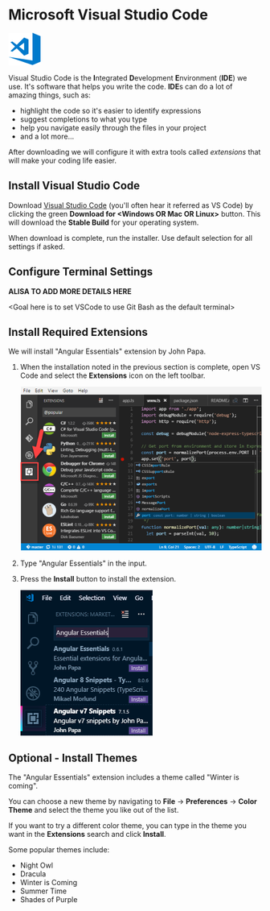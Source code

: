 # Microsoft Visual Studio Code

![](../.gitbook/assets/vs-code.png)

Visual Studio Code is the **I**ntegrated **D**evelopment **E**nvironment \(**IDE**\) we use. It's software that helps you write the code. **IDE**s can do a lot of amazing things, such as:

* highlight the code so it's easier to identify expressions
* suggest completions to what you type
* help you navigate easily through the files in your project
* and a lot more...

After downloading we will configure it with extra tools called _extensions_ that will make your coding life easier.

## Install Visual Studio Code

Download [Visual Studio Code](https://code.visualstudio.com/) \(you'll often hear it referred as VS Code\) by clicking the green **Download for &lt;Windows OR Mac OR Linux&gt;** button. This will download the **Stable Build** for your operating system.

When download is complete, run the installer. Use default selection for all settings if asked.

## Configure Terminal Settings

**ALISA TO ADD MORE DETAILS HERE**

&lt;Goal here is to set VSCode to use Git Bash as the default terminal&gt;

## Install Required Extensions

We will install "Angular Essentials" extension by John Papa. 

1. When the installation noted in the previous section is complete, open VS Code and select the **Extensions** icon on the left toolbar.

    ![Visual Studio Code Extensions Menu](../.gitbook/assets/extensions.png)

2. Type "Angular Essentials" in the input. 
3. Press the **Install** button to install the extension.

    ![](../.gitbook/assets/install-extensions.png)

## Optional - Install Themes

The "Angular Essentials" extension includes a theme called "Winter is coming". 

You can choose a new theme by navigating to **File** -&gt; **Preferences** -&gt; **Color Theme** and select the theme you like out of the list.

If you want to try a different color theme, you can type in the theme you want in the **Extensions** search and click **Install**. 

Some popular themes include: 

* Night Owl
* Dracula
* Winter is Coming
* Summer Time
* Shades of Purple



